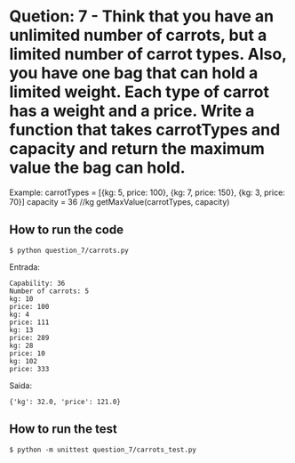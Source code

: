 # Quetion: 7 - Think that you have an unlimited number of carrots, but a limited number of carrot types. Also, you have one bag that can hold a limited weight. Each type of carrot has a weight and a price. Write a function that takes carrotTypes and capacity and return the maximum value the bag can hold.
Example:
carrotTypes = [{kg: 5, price: 100}, {kg: 7, price: 150}, {kg: 3, price: 70}] capacity = 36 //kg
getMaxValue(carrotTypes, capacity)

## How to run the code
```
$ python question_7/carrots.py
```
Entrada:
```
Capability: 36
Number of carrots: 5
kg: 10
price: 100
kg: 4
price: 111
kg: 13
price: 289
kg: 28
price: 10
kg: 102
price: 333
```
Saida:
```
{'kg': 32.0, 'price': 121.0}
```
## How to run the test
```
$ python -m unittest question_7/carrots_test.py
```
